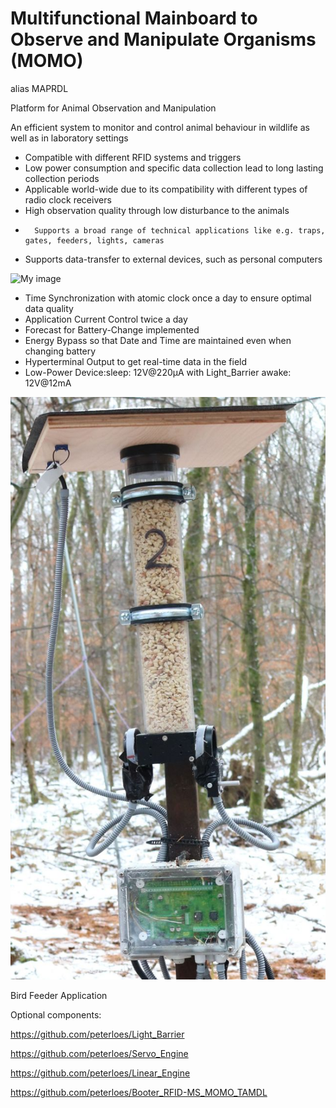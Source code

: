 ﻿# Multifunctional Mainboard to Observe and Manipulate Organisms (MOMO)
alias MAPRDL

Platform for Animal Observation and Manipulation 

An efficient system to monitor and control animal behaviour in wildlife
as well as in laboratory settings

-	Compatible with different RFID systems and triggers
-	Low power consumption and specific data collection lead to long lasting collection periods
-	Applicable world-wide due to its compatibility with different types of radio clock receivers 
-	High observation quality through low disturbance to the animals
-       Supports a broad range of technical applications like e.g. traps, gates, feeders, lights, cameras
-	Supports data-transfer to external devices, such as personal computers
 

![My image](https://github.com/peterloes/MOMO/blob/master/Getting_Started_Tutorial/2_Electronic_board.jpg)

- Time Synchronization with atomic clock once a day to ensure optimal data quality
- Application Current Control twice a day
- Forecast for Battery-Change implemented
- Energy Bypass so that Date and Time are maintained even when changing battery
- Hyperterminal Output to get real-time data in the field
- Low-Power Device:sleep: 12V@220µA with Light_Barrier awake: 12V@12mA


![My image](https://github.com/peterloes/MOMO/blob/master/Getting_Started_Tutorial/1_Feeder.jpg)

Bird Feeder Application

Optional components:

https://github.com/peterloes/Light_Barrier

https://github.com/peterloes/Servo_Engine

https://github.com/peterloes/Linear_Engine

https://github.com/peterloes/Booter_RFID-MS_MOMO_TAMDL